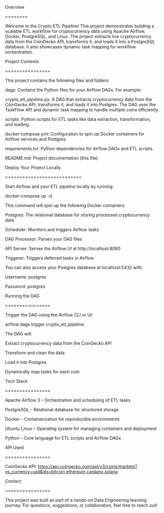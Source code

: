 Overview

========

Welcome to the Crypto ETL Pipeline! This project demonstrates building a scalable ETL workflow for cryptocurrency data using Apache Airflow, Docker, PostgreSQL, and Linux. The project extracts live cryptocurrency data from the CoinGecko API, transforms it, and loads it into a PostgreSQL database. It also showcases dynamic task mapping for workflow orchestration.

Project Contents

================

This project contains the following files and folders:

dags: Contains the Python files for your Airflow DAGs. For example:

crypto_etl_pipeline.py: A DAG that extracts cryptocurrency data from the CoinGecko API, transforms it, and loads it into Postgres. The DAG uses the TaskFlow API and dynamic task mapping to handle multiple coins efficiently.

scripts: Python scripts for ETL tasks like data extraction, transformation, and loading.

docker-compose.yml: Configuration to spin up Docker containers for Airflow services and Postgres.

requirements.txt: Python dependencies for Airflow DAGs and ETL scripts.

README.md: Project documentation (this file).

Deploy Your Project Locally

===========================

Start Airflow and your ETL pipeline locally by running:

docker-compose up -d


This command will spin up the following Docker containers:

Postgres: The relational database for storing processed cryptocurrency data

Scheduler: Monitors and triggers Airflow tasks

DAG Processor: Parses your DAG files

API Server: Serves the Airflow UI at http://localhost:8080

Triggerer: Triggers deferred tasks in Airflow

You can also access your Postgres database at localhost:5432 with:

Username: postgres

Password: postgres

Running the DAG

================

Trigger the DAG using the Airflow CLI or UI:

airflow dags trigger crypto_etl_pipeline


The DAG will:

Extract cryptocurrency data from the CoinGecko API

Transform and clean the data

Load it into Postgres

Dynamically map tasks for each coin

Tech Stack

================

Apache Airflow 3 – Orchestration and scheduling of ETL tasks

PostgreSQL – Relational database for structured storage

Docker – Containerization for reproducible environments

Ubuntu Linux – Operating system for managing containers and deployment

Python – Core language for ETL scripts and Airflow DAGs

API Used

================

CoinGecko API: https://api.coingecko.com/api/v3/coins/markets?vs_currency=usd&ids=bitcoin,ethereum,cardano,solana

Contact

================

This project was built as part of a hands-on Data Engineering learning journey.
For questions, suggestions, or collaboration, feel free to reach out!
